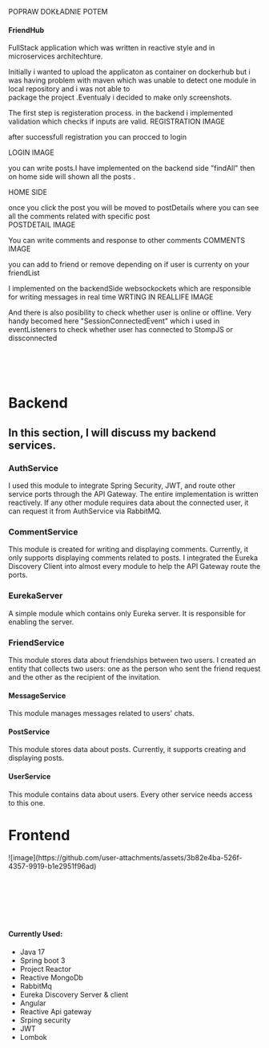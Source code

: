 POPRAW DOKŁADNIE POTEM

<h4> FriendHub</h4>

FullStack application which was written in reactive style and in microservices architechture.
  

Initially i wanted to  upload the applicaton as container on dockerhub but i was having problem with maven which was unable to detect one module in local repository and i was not able to  
package the project .Eventualy i decided to make only screenshots.

The first step is registeration process. in the backend i implemented validation which checks if inputs are valid.
REGISTRATION IMAGE


after successfull registration you can procced to login 

LOGIN IMAGE


you can write posts.I have implemented on the backend side "findAll" then on home side will shown all the posts .

HOME SIDE

once you click the post you will be moved to postDetails where you can see all the comments related with specific post  
POSTDETAIL IMAGE


You can write comments and response to other comments
COMMENTS IMAGE


you can add to friend or remove depending on if user is currenty on your friendList


I implemented on the backendSide websockockets which are responsible for writing messages in real time
WRTING IN REALLIFE IMAGE


And there is also posibility to check whether user is online or offline.
Very handy becomed here "SessionConnectedEvent" which i used in eventListeners to check whether user has connected to StompJS or dissconnected




<br><br><br>

<h1>Backend</h1>
<h2>In this section, I will discuss my backend services.</h2>



<h3><b>AuthService</b></h3> I used this module to integrate Spring Security, JWT, and route other service ports through the API Gateway. The entire implementation is written reactively. If any other module requires data about the connected user, it can request it from AuthService via RabbitMQ.
<h3><b>CommentService</b></h3> This module is created for writing and displaying comments. Currently, it only supports displaying comments related to posts.
I integrated the Eureka Discovery Client into almost every module to help the API Gateway route the ports.

<h3><b>EurekaServer</b></h3> A simple module which contains only Eureka server. It is responsible for enabling the server.
<h3><b>FriendService</b></h3> This module stores data about friendships between two users. I created an entity that collects two users: one as the person who sent the friend request and the other as the recipient of the invitation.
<h4>MessageService</h4> This module manages messages related to users' chats.

<h4>PostService</h4> This module stores data about posts. Currently, it supports creating and displaying posts.

<h4>UserService</h4> This module contains data about users. Every other service needs access to this one.




<h1>Frontend</h1>
![image](https://github.com/user-attachments/assets/3b82e4ba-526f-4357-9919-b1e2951f96ad)




<br><br><br><br><br>
<h4>Currently Used:</h4>

- Java 17
- Spring boot 3
- Project Reactor
- Reactive MongoDb
- RabbitMq
- Eureka Discovery Server & client
- Angular
- Reactive Api gateway
- Srping security
- JWT
- Lombok




